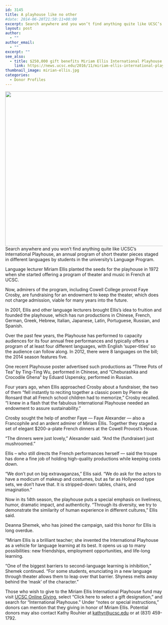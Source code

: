 ```yaml
---
id: 3145
title: A playhouse like no other
#date: 2014-06-20T21:50:11+00:00
excerpt: Search anywhere and you won’t find anything quite like UCSC’s International Playhouse, an annual program of short theater pieces staged in different languages by students in the university’s Language Program.
layout: post
author:
  - ""
author_email:
  - ""
excerpt: ""
see_also:
  - title: $250,000 gift benefits Miriam Ellis International Playhouse
    link: https://news.ucsc.edu/2016/11/miriam-ellis-international-playhouse-endowment-feature.html
thumbnail_image: mirian-ellis.jpg
categories:
  - Donor Profiles
---
```

<img class="aligncenter size-full wp-image-3146" src="http://live-ucsc-giving.pantheonsite.io/wp-content/uploads/2017/09/mirian-ellis.jpg" alt="" width="789" height="494" srcset="https://ucsc-giving.lndo.site/wp-content/uploads/2017/09/mirian-ellis.jpg 789w, https://ucsc-giving.lndo.site/wp-content/uploads/2017/09/mirian-ellis-300x188.jpg 300w, https://ucsc-giving.lndo.site/wp-content/uploads/2017/09/mirian-ellis-768x481.jpg 768w" sizes="(max-width: 789px) 100vw, 789px" />Search anywhere and you won’t find anything quite like UCSC’s International Playhouse, an annual program of short theater pieces staged in different languages by students in the university’s Language Program.

Language lecturer Miriam Ellis planted the seeds for the playhouse in 1972 when she started offering a program of theater and music in French at UCSC.

Now, admirers of the program, including Cowell College provost Faye Crosby, are fundraising for an endowment to keep the theater, which does not charge admission, viable for many years into the future.

In 2001, Ellis and other language lecturers brought Ellis&#8217;s idea to fruition and founded the playhouse, which has run productions in Chinese, French, German, Greek, Hebrew, Italian, Japanese, Latin, Portuguese, Russian, and Spanish.

Over the past few years, the Playhouse has performed to capacity audiences for its four annual free performances and typically offers a program of at least four different languages, with English ‘super-titles’ so the audience can follow along. In 2012, there were 8 languages on the bill; the 2014 season features five.

One recent Playhouse poster advertised such productions as “Three Pots of Tea” by Ting-Ting Wu, performed in Chinese, and “Cheburashka and Crocodile Ghena” by Eduard Uspensky, performed in Russian.

Four years ago, when Ellis approached Crosby about a fundraiser, the two of them “fell instantly to reciting together a classic poem by Pierre de Ronsard that all French school children had to memorize,” Crosby recalled. “I knew in a flash that the fabulous International Playhouse needed an endowment to assure sustainability.&#8221;

Crosby sought the help of another Faye — Faye Alexander — also a Francophile and an ardent admirer of Miriam Ellis. Together they staged a set of elegant $200-a-plate French dinners at the Cowell Provost’s House.

“The dinners were just lovely,&#8221; Alexander said. &#8220;And the (fundraiser) just mushroomed.&#8221;

Ellis – who still directs the French performances herself &#8212; said the troupe has done a fine job of holding high-quality productions while keeping costs down.

&#8220;We don’t put on big extravaganzas,&#8221; Ellis said. “We do ask for the actors to have a modicum of makeup and costumes, but as far as Hollywood type sets, we don’t have that. It is stripped-down: tables, chairs, and imagination.&#8221;

Now in its 14th season, the playhouse puts a special emphasis on liveliness, humor, dramatic impact, and authenticity. “Through its diversity, we try to demonstrate the similarity of human experience in different cultures,” Ellis said.

Deanna Shemek, who has joined the campaign, said this honor for Ellis is long overdue.

&#8220;Miriam Ellis is a brilliant teacher; she invented the International Playhouse as a vehicle for language learning at its best. It opens us up to many possibilities: new friendships, employment opportunities, and life-long learning.

&#8220;One of the biggest barriers to second-language learning is inhibition,&#8221; Shemek continued. &#8220;For some students, enunciating in a new language through theater allows them to leap over that barrier. Shyness melts away behind the &#8216;mask&#8217; of the character.&#8221;

Those who wish to give to the Miriam Ellis International Playhouse fund may visit [UCSC Online Giving](https://securelb.imodules.com/s/1069/index.aspx?sid=1069&gid=1&pgid=761), select &#8220;Click here to select a gift designation,&#8221; and search for &#8220;International Playhouse.&#8221; Under &#8220;notes or special instructions,&#8221; donors can mention that they giving in honor of Miriam Ellis. Potential donors may also contact Kathy Rouhier at <kathyr@ucsc.edu> or at (831) 459-1792.
